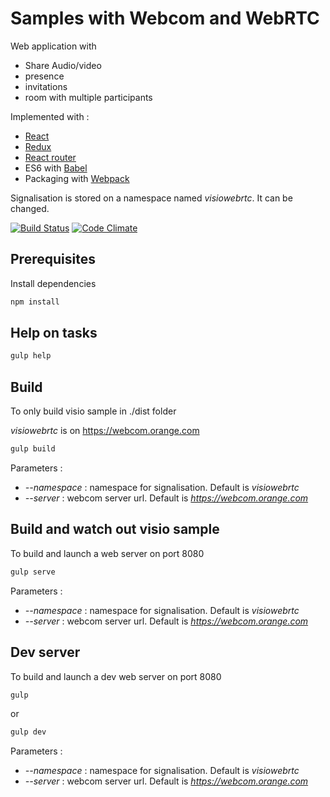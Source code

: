# Samples with Webcom and WebRTC

Web application with 
- Share Audio/video 
- presence
- invitations
- room with multiple participants

Implemented with :
- [React](https://facebook.github.io/react/)
- [Redux](http://redux.js.org/)
- [React router](https://github.com/rackt/react-router)
- ES6 with [Babel](https://babeljs.io/)
- Packaging with [Webpack](http://webpack.github.io/)

Signalisation is stored on a namespace named *visiowebrtc*. It can be changed.

[![Build Status](https://travis-ci.org/webcom-components/visio-sample.svg?branch=master)](https://travis-ci.org/webcom-components/visio-sample)
[![Code Climate](https://codeclimate.com/github/webcom-components/visio-sample/badges/gpa.svg)](https://codeclimate.com/github/webcom-components/visio-sample)

## Prerequisites

Install dependencies

```bash
npm install
```

## Help on tasks

```bash
gulp help
```

## Build

To only build visio sample in ./dist folder

*visiowebrtc* is on https://webcom.orange.com

```bash
gulp build
```

Parameters :
- *--namespace* : namespace for signalisation. Default is *visiowebrtc*
- *--server* : webcom server url. Default is *https://webcom.orange.com*

## Build and watch out visio sample

To build and launch a web server on port 8080

```bash
gulp serve
```

Parameters :
- *--namespace* : namespace for signalisation. Default is *visiowebrtc*
- *--server* : webcom server url. Default is *https://webcom.orange.com*

## Dev server 

To build and launch a dev web server on port 8080

```bash
gulp
```

or

```bash
gulp dev
```


Parameters :
- *--namespace* : namespace for signalisation. Default is *visiowebrtc*
- *--server* : webcom server url. Default is *https://webcom.orange.com*
